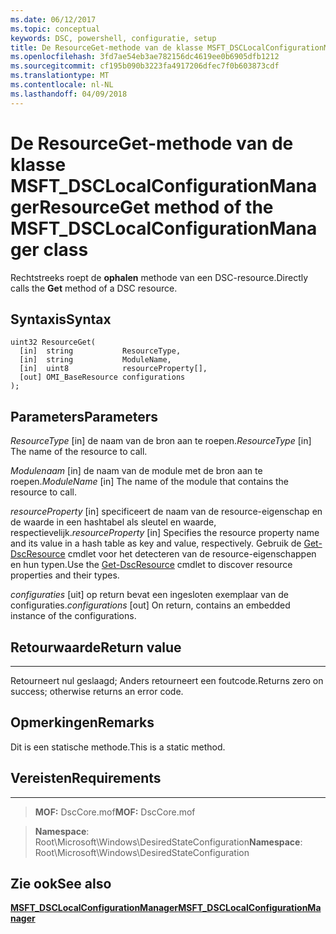 ```yaml
---
ms.date: 06/12/2017
ms.topic: conceptual
keywords: DSC, powershell, configuratie, setup
title: De ResourceGet-methode van de klasse MSFT_DSCLocalConfigurationManager
ms.openlocfilehash: 3fd7ae54eb3ae782156dc4619ee0b6905dfb1212
ms.sourcegitcommit: cf195b090b3223fa4917206dfec7f0b603873cdf
ms.translationtype: MT
ms.contentlocale: nl-NL
ms.lasthandoff: 04/09/2018
---
```

# <a name="resourceget-method-of-the-msftdsclocalconfigurationmanager-class"></a><span data-ttu-id="a3747-103">De ResourceGet-methode van de klasse MSFT_DSCLocalConfigurationManager</span><span class="sxs-lookup"><span data-stu-id="a3747-103">ResourceGet method of the MSFT_DSCLocalConfigurationManager class</span></span>

<span data-ttu-id="a3747-104">Rechtstreeks roept de **ophalen** methode van een DSC-resource.</span><span class="sxs-lookup"><span data-stu-id="a3747-104">Directly calls the **Get** method of a DSC resource.</span></span>

<a name="syntax"></a><span data-ttu-id="a3747-105">Syntaxis</span><span class="sxs-lookup"><span data-stu-id="a3747-105">Syntax</span></span>
------

```mof
uint32 ResourceGet(
  [in]  string           ResourceType,
  [in]  string           ModuleName,
  [in]  uint8            resourceProperty[],
  [out] OMI_BaseResource configurations
);
```

<a name="parameters"></a><span data-ttu-id="a3747-106">Parameters</span><span class="sxs-lookup"><span data-stu-id="a3747-106">Parameters</span></span>
----------

<span data-ttu-id="a3747-107">*ResourceType* \[in\] de naam van de bron aan te roepen.</span><span class="sxs-lookup"><span data-stu-id="a3747-107">*ResourceType* \[in\] The name of the resource to call.</span></span>

<span data-ttu-id="a3747-108">*Modulenaam* \[in\] de naam van de module met de bron aan te roepen.</span><span class="sxs-lookup"><span data-stu-id="a3747-108">*ModuleName* \[in\] The name of the module that contains the resource to call.</span></span>

<span data-ttu-id="a3747-109">*resourceProperty* \[in\] specificeert de naam van de resource-eigenschap en de waarde in een hashtabel als sleutel en waarde, respectievelijk.</span><span class="sxs-lookup"><span data-stu-id="a3747-109">*resourceProperty* \[in\] Specifies the resource property name and its value in a hash table as key and value, respectively.</span></span> <span data-ttu-id="a3747-110">Gebruik de [Get-DscResource](https://technet.microsoft.com/library/dn521625.aspx) cmdlet voor het detecteren van de resource-eigenschappen en hun typen.</span><span class="sxs-lookup"><span data-stu-id="a3747-110">Use the [Get-DscResource](https://technet.microsoft.com/library/dn521625.aspx) cmdlet to discover resource properties and their types.</span></span>

<span data-ttu-id="a3747-111">*configuraties* \[uit\] op return bevat een ingesloten exemplaar van de configuraties.</span><span class="sxs-lookup"><span data-stu-id="a3747-111">*configurations* \[out\] On return, contains an embedded instance of the configurations.</span></span>

## <a name="return-value"></a><span data-ttu-id="a3747-112">Retourwaarde</span><span class="sxs-lookup"><span data-stu-id="a3747-112">Return value</span></span>
------------

<span data-ttu-id="a3747-113">Retourneert nul geslaagd; Anders retourneert een foutcode.</span><span class="sxs-lookup"><span data-stu-id="a3747-113">Returns zero on success; otherwise returns an error code.</span></span>

## <a name="remarks"></a><span data-ttu-id="a3747-114">Opmerkingen</span><span class="sxs-lookup"><span data-stu-id="a3747-114">Remarks</span></span>

<span data-ttu-id="a3747-115">Dit is een statische methode.</span><span class="sxs-lookup"><span data-stu-id="a3747-115">This is a static method.</span></span>

## <a name="requirements"></a><span data-ttu-id="a3747-116">Vereisten</span><span class="sxs-lookup"><span data-stu-id="a3747-116">Requirements</span></span>
------------
><span data-ttu-id="a3747-117">**MOF:** DscCore.mof</span><span class="sxs-lookup"><span data-stu-id="a3747-117">**MOF:** DscCore.mof</span></span>

><span data-ttu-id="a3747-118">**Namespace**: Root\Microsoft\Windows\DesiredStateConfiguration</span><span class="sxs-lookup"><span data-stu-id="a3747-118">**Namespace**: Root\Microsoft\Windows\DesiredStateConfiguration</span></span>


## <a name="see-also"></a><span data-ttu-id="a3747-119">Zie ook</span><span class="sxs-lookup"><span data-stu-id="a3747-119">See also</span></span>


[<span data-ttu-id="a3747-120">**MSFT_DSCLocalConfigurationManager**</span><span class="sxs-lookup"><span data-stu-id="a3747-120">**MSFT_DSCLocalConfigurationManager**</span></span>](msft-dsclocalconfigurationmanager.md)